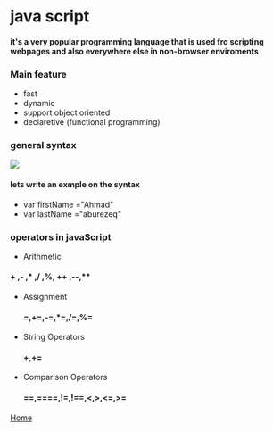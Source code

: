 # java script 
#### it's a very popular programming language that is used fro scripting webpages and also everywhere else in non-browser enviroments 

### Main feature 
* fast 
* dynamic
* support object oriented 
* declaretive (functional programming)

### general syntax  
![](https://lh3.googleusercontent.com/-YXC3gtpMlko/X3HA5DHH6MI/AAAAAAAAB3Q/VYM81zAFldY-cItuj7GMYA0Xy7Fy0GWBgCLcBGAsYHQ/image.png)
 
#### lets write an exmple on the syntax
* var firstName ="Ahmad"
* var lastName ="aburezeq"

### operators in javaScript
* Arithmetic 
 #### + ,- ,* ,/ ,%, ++ ,--,**
* Assignment
  #### =,+=,-=,*=,/=,%=
* String Operators
  #### +,+=
* Comparison Operators
  #### ==,====,!=,!==,<,>,<=,>=


[Home](https://ahmadaburezeq1998.github.io/reading-notes/)